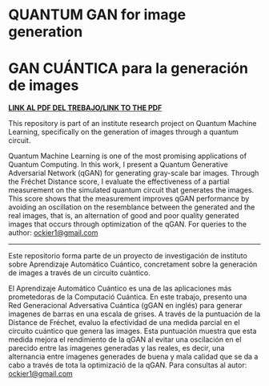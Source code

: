 # QUANTUM GAN for image generation 
# GAN CUÁNTICA para la generación de images

[**LINK AL PDF DEL TREBAJO/LINK TO THE PDF**](https://github.com/tomiock/qGAN/blob/main/quantumGAN/LATEX/Rplan.pdf)

This repository is part of an institute research project on Quantum Machine Learning, specifically on the generation of images through a quantum circuit.

Quantum Machine Learning is one of the most promising applications of Quantum Computing. In this work, I present a Quantum Generative Adversarial Network (qGAN) for generating gray-scale bar images. Through the Fréchet Distance score, I evaluate the effectiveness of a partial measurement on the simulated quantum circuit that generates the images. This score shows that the measurement improves qGAN performance by avoiding an oscillation on the resemblance between the generated and the real images, that is, an alternation of good and poor quality generated images that occurs through optimization of the qGAN. For queries to the author: ockier1@gmail.com
_____________________________________________________________________________________________________________________________________________________________
Este repositorio forma parte de un proyecto de investigación de instituto sobre Aprendizaje Automático Cuántico, concretament sobre la generación de images a través de un circuito cuàntico.

El Aprendizaje Automático Cuántico es una de las aplicaciones más prometedoras de la Computació Cuántica. En este trabajo, presento una Red Generacional Adversativa Cuántica (gGAN en inglés) para generar imagenes de barras en una escala de grises. A través de la puntuación de la  Distance de Fréchet, evaluo la efectividad de una medida parcial en el circuito cuántico que genera las images. Esta puntuación muestra que esta medida mejora el rendimiento de la qGAN al evitar una oscilación en el parecido entre las imagenes generadas y las reales, es decir, una alternancia entre imagenes generades de buena y mala calidad que se da a cabo a través de tota la optimizació de la qGAN. Para consultas al autor: ockier1@gmail.com


